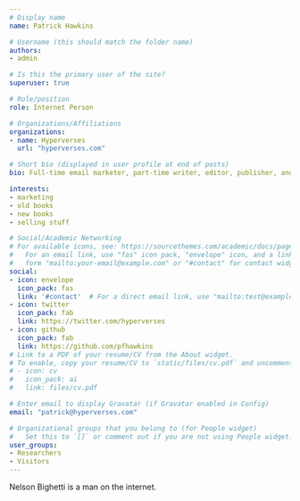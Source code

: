 ```yaml
---
# Display name
name: Patrick Hawkins

# Username (this should match the folder name)
authors:
- admin

# Is this the primary user of the site?
superuser: true

# Role/position
role: Internet Person

# Organizations/Affiliations
organizations:
- name: Hyperverses
  url: "hyperverses.com"

# Short bio (displayed in user profile at end of posts)
bio: Full-time email marketer, part-time writer, editor, publisher, and digital something-or-other.

interests:
- marketing
- old books
- new books
- selling stuff

# Social/Academic Networking
# For available icons, see: https://sourcethemes.com/academic/docs/page-builder/#icons
#   For an email link, use "fas" icon pack, "envelope" icon, and a link in the
#   form "mailto:your-email@example.com" or "#contact" for contact widget.
social:
- icon: envelope
  icon_pack: fas
  link: '#contact'  # For a direct email link, use "mailto:test@example.org".
- icon: twitter
  icon_pack: fab
  link: https://twitter.com/hyperverses
- icon: github
  icon_pack: fab
  link: https://github.com/pfhawkins
# Link to a PDF of your resume/CV from the About widget.
# To enable, copy your resume/CV to `static/files/cv.pdf` and uncomment the lines below.
# - icon: cv
#   icon_pack: ai
#   link: files/cv.pdf

# Enter email to display Gravatar (if Gravatar enabled in Config)
email: "patrick@hyperverses.com"

# Organizational groups that you belong to (for People widget)
#   Set this to `[]` or comment out if you are not using People widget.
user_groups:
- Researchers
- Visitors
---
```


Nelson Bighetti is a man on the internet.
